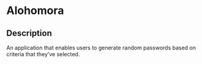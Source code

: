# Alohomora

## Description
An application that enables users to generate random passwords based on criteria that they’ve selected.
